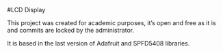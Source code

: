 #LCD Display

This project was created for academic purposes, it’s open and free as it is and commits are locked by the administrator.

It is based in the last version of Adafruit and SPFD5408 libraries.
